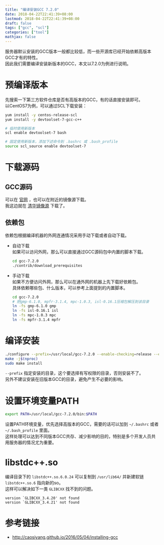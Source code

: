 ```yaml
---
title: "编译安装GCC 7.2.0"
date: 2018-04-22T22:41:39+08:00
lastmod: 2018-04-22T22:41:39+08:00
draft: false
tags: ["gcc", "scl"]
categories: ["tool"]
mathjax: false
---
```


服务器默认安装的GCC版本一般都比较低，而一些开源库已经开始依赖高版本GCC才有的特性。  
因此我们需要编译安装新版本的GCC，本文以7.2.0为例进行说明。  
<!--more-->

# 预编译版本
先搜索一下第三方软件仓库是否有高版本的GCC，有的话直接安装即可。  
以CentOS7为例，可以通过SCL下载安装：  
```sh
yum install -y centos-release-scl
yum install -y devtoolset-7-gcc-c++

# 临时使用新版本
scl enable devtoolset-7 bash

# 固定使用新版本，添加下述命令到 .bashrc 或 .bash_profile
source scl_source enable devtoolset-7
```

# 下载源码

## GCC源码
可以在 [官网](ftp://ftp.gnu.org/gnu/gcc/gcc-7.2.0/gcc-7.2.0.tar.gz) ，也可以在附近的镜像源下载。  
我这边就在 [清华镜像源](https://mirrors.tuna.tsinghua.edu.cn/gnu/gcc/gcc-7.2.0/gcc-7.2.0.tar.gz) 下载了。  

## 依赖包
依赖包根据编译机器的外网连通情况采用手动下载或者自动下载。  

- 自动下载  
  如果可以访问外网，那么可以直接通过GCC源码包中内置的脚本下载。  
  ```sh
  cd gcc-7.2.0
  ./contrib/download_prerequisites
  ```

- 手动下载  
  如果不方便访问外网，那么可以在通外网的机器上先下载好依赖包。  
  具体依赖哪些包、什么版本，可以参考上面提到的内置脚本。  
  ```sh
  cd gcc-7.2.0
  # 把gmp-6.1.0, mpfr-3.1.4, mpc-1.0.3, isl-0.16.1压缩包解压到该目录
  ln -fs gmp-6.1.0 gmp
  ln -fs isl-0.16.1 isl
  ln -fs mpc-1.0.3 mpc
  ln -fs mpfr-3.1.4 mpfr
  ```

# 编译安装
```sh
./configure --prefix=/usr/local/gcc-7.2.0 --enable-checking=release --enable-languages=c,c++ --disable-multilib
make -j$(nproc)
sudo make install
```
`--prefix` 指定安装的目录，这个要选择有写权限的目录，否则安装不了。  
另外不建议安装在旧版本GCC的目录，避免产生不必要的影响。  

# 设置环境变量PATH
```sh
export PATH=/usr/local/gcc-7.2.0/bin:$PATH
```
设置PATH环境变量，优先选择高版本的GCC，需要的话可以加到 `~/.bashrc` 或者 `~/.bash_profile` 里面。  
这样处理可以达到不同版本GCC共存、减少影响的目的，特别是多个开发人员共用服务器的情况尤为重要。  

# libstdc++.so
编译目录下的 `libstdc++.so.6.0.24` 可以复制到 `/usr/lib64/` 并新建软链 `libstdc++.so.6` 指向新的so。  
这样可以解决如下一类 `GLIBCXX` 找不到的问题。   
```
version `GLIBCXX_3.4.20' not found
version `GLIBCXX_3.4.21' not found
```


# 参考链接
- http://caosiyang.github.io/2016/05/04/installing-gcc

